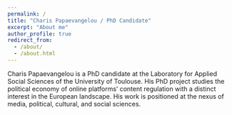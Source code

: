 ```yaml
---
permalink: /
title: "Charis Papaevangelou / PhD Candidate"
excerpt: "About me"
author_profile: true
redirect_from: 
  - /about/
  - /about.html
---
```


Charis Papaevangelou is a PhD candidate at the Laboratory for Applied Social Sciences of the University of Toulouse. His PhD project studies the political economy of online platforms’ content regulation with a distinct interest in the European landscape. His work is positioned at the nexus of media, political, cultural, and social sciences.